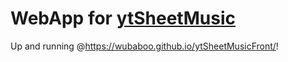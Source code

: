 # WebApp for [ytSheetMusic](https://github.com/Wubaboo/ytSheetMusic)

Up and running @https://wubaboo.github.io/ytSheetMusicFront/! 
